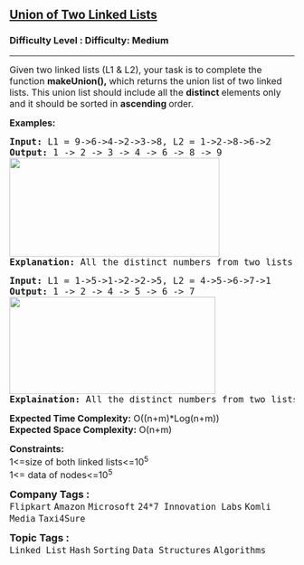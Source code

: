 <h2><a href="https://www.geeksforgeeks.org/problems/union-of-two-linked-list/1?page=2&category=Linked%20List&status=unsolved,attempted&sortBy=submissions">Union of Two Linked Lists</a></h2><h3>Difficulty Level : Difficulty: Medium</h3><hr><div class="problems_problem_content__Xm_eO"><p><span style="font-size: 12pt;">Given two linked lists (L1 &amp; L2), your task is to complete the function <strong>makeUnion(),&nbsp;</strong>which returns the union list of two linked lists. This union list should include all the <strong>distinct </strong>elements only and it should be sorted in <strong>ascending </strong>order.</span></p>
<p><span style="font-size: 12pt;"><strong>Examples:</strong></span></p>
<pre><span style="font-size: 12pt;"><strong>Input: </strong>L1 = 9-&gt;6-&gt;4-&gt;2-&gt;3-&gt;8, L2 = 1-&gt;2-&gt;8-&gt;6-&gt;2
<strong>Output: </strong>1 -&gt; 2 -&gt; 3 -&gt; 4 -&gt; 6 -&gt; 8 -&gt; 9<br><img src="https://media.geeksforgeeks.org/img-practice/prod/addEditProblem/700534/Web/Other/blobid0_1723400421.png" width="371" height="175"><br><strong>Explanation:</strong> All the distinct numbers from two lists, when sorted form the list in the output. </span></pre>
<pre><span style="font-size: 12pt;"><strong>Input: </strong>L1 = 1-&gt;5-&gt;1-&gt;2-&gt;2-&gt;5, L2 = 4-&gt;5-&gt;6-&gt;7-&gt;1
<strong>Output: </strong>1 -&gt; 2 -&gt; 4 -&gt; 5 -&gt; 6 -&gt; 7<br><img src="https://media.geeksforgeeks.org/img-practice/prod/addEditProblem/700534/Web/Other/blobid2_1723400444.png" width="364" height="172"><br><strong>Explaination:</strong> All the distinct numbers from two lists, when sorted forms the list in the output.</span></pre>
<p><span style="font-size: 12pt;"><strong>Expected Time Complexity:</strong> O((n+m)*Log(n+m))<br><strong>Expected Space&nbsp;</strong></span><strong style="font-family: -apple-system, BlinkMacSystemFont, 'Segoe UI', Roboto, Oxygen, Ubuntu, Cantarell, 'Open Sans', 'Helvetica Neue', sans-serif; font-size: 16px;">Complexity</strong><strong style="font-size: 12pt; font-family: -apple-system, BlinkMacSystemFont, 'Segoe UI', Roboto, Oxygen, Ubuntu, Cantarell, 'Open Sans', 'Helvetica Neue', sans-serif;">:</strong><span style="font-size: 12pt; font-family: -apple-system, BlinkMacSystemFont, 'Segoe UI', Roboto, Oxygen, Ubuntu, Cantarell, 'Open Sans', 'Helvetica Neue', sans-serif;"> O(n+m)</span></p>
<p><span style="font-size: 12pt;"><strong>Constraints:</strong><br>1&lt;=size of both linked lists&lt;=10<sup>5<br></sup>1&lt;= data of nodes&lt;=10<sup>5</sup></span></p></div><p><span style=font-size:18px><strong>Company Tags : </strong><br><code>Flipkart</code>&nbsp;<code>Amazon</code>&nbsp;<code>Microsoft</code>&nbsp;<code>24*7 Innovation Labs</code>&nbsp;<code>Komli Media</code>&nbsp;<code>Taxi4Sure</code>&nbsp;<br><p><span style=font-size:18px><strong>Topic Tags : </strong><br><code>Linked List</code>&nbsp;<code>Hash</code>&nbsp;<code>Sorting</code>&nbsp;<code>Data Structures</code>&nbsp;<code>Algorithms</code>&nbsp;